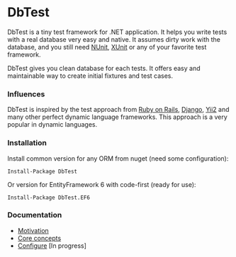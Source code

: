# DbTest

DbTest is a tiny test framework for .NET application. It helps you write tests with a real database very easy and native. It assumes dirty work with the database, and you still need [NUnit](https://github.com/nunit/nunit), [XUnit](https://github.com/xunit/xunit) or any of your favorite test framework.

DbTest gives you clean database for each tests. It offers easy and maintainable way to create initial fixtures and test cases.

### Influences

DbTest is inspired by the test approach from  [Ruby on Rails](https://github.com/rails/rails), [Django](https://github.com/django/django), [Yii2](https://github.com/yiisoft/yii2) and many other perfect dynamic language frameworks. This approach is a very popular in dynamic languages.

### Installation

Install common version for any ORM from nuget (need some configuration):
```
Install-Package DbTest
```
Or version for EntityFramework 6 with code-first (ready for use):
```
Install-Package DbTest.EF6
```

### Documentation

* [Motivation](https://github.com/justserega/DbTest/blob/master/docs/Motivation.md)
* [Core concepts](https://github.com/justserega/DbTest/blob/master/docs/CoreConcepts.md)
* [Configure](https://github.com/justserega/DbTest/blob/master/docs/Configure.md) [In progress]

